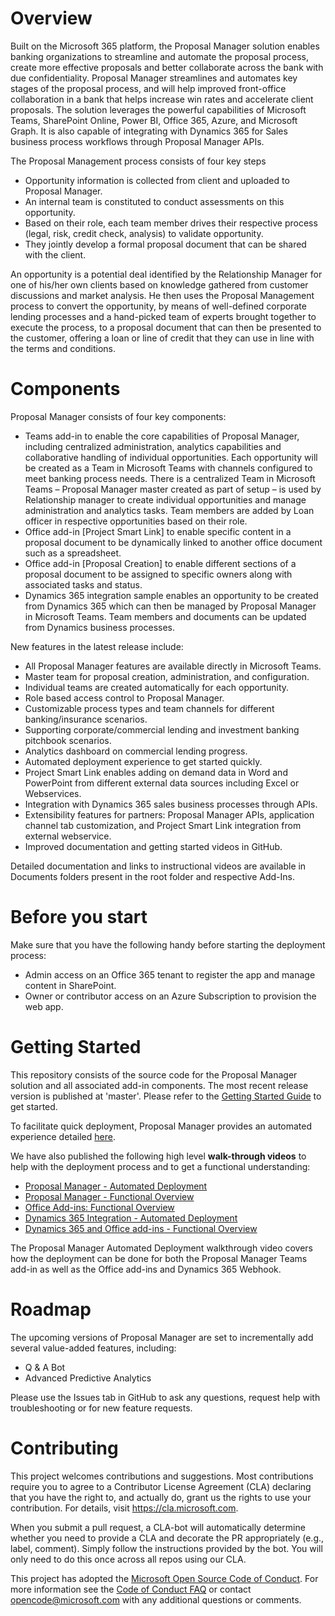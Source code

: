 # Overview
Built on the Microsoft 365 platform, the Proposal Manager solution enables banking organizations to streamline and automate the proposal process, create more effective proposals and better collaborate across the bank with due confidentiality. Proposal Manager streamlines and automates key stages of the proposal process, and will help improved front-office collaboration in a bank that helps increase win rates and accelerate client proposals. The solution leverages the powerful capabilities of Microsoft Teams, SharePoint Online, Power BI, Office 365, Azure, and Microsoft Graph. It is also capable of integrating with Dynamics 365 for Sales business process workflows through Proposal Manager APIs.  

The Proposal Management process consists of four key steps 
  - Opportunity information is collected from client and uploaded to Proposal Manager.
  - An internal team is constituted to conduct assessments on this opportunity.
  - Based on their role, each team member drives their respective process (legal, risk, credit check, analysis) to validate opportunity. 
  - They jointly develop a formal proposal document that can be shared with the client.
  
An opportunity is a potential deal identified by the Relationship Manager for one of his/her own clients based on knowledge gathered from customer discussions and market analysis. He then uses the Proposal Management process to convert the opportunity, by means of well-defined corporate lending processes and a hand-picked team of experts brought together to execute the process, to a proposal document that can then be presented to the customer, offering a loan or line of credit that they can use in line with the terms and conditions.

# Components
Proposal Manager consists of four key components:
  - Teams add-in to enable the core capabilities of Proposal Manager, including centralized administration, analytics capabilities and collaborative handling of individual opportunities. Each opportunity will be created as a Team in Microsoft Teams with channels configured to meet banking process needs. There is a centralized Team in Microsoft Teams – Proposal Manager master created as part of setup – is used by Relationship manager to create individual opportunities and manage administration and analytics tasks. Team members are added by Loan officer in respective opportunities based on their role.
  - Office add-in [Project Smart Link] to enable specific content in a proposal document to be dynamically linked to another office document such as a spreadsheet. 
  - Office add-in [Proposal Creation] to enable different sections of a proposal document to be assigned to specific owners along with associated tasks and status. 
  - Dynamics 365 integration sample enables an opportunity to be created from Dynamics 365 which can then be managed by Proposal Manager in Microsoft Teams. Team members and documents can be updated from Dynamics business processes.

New features in the latest release include:
  - All Proposal Manager features are available directly in Microsoft Teams.
  - Master team for proposal creation, administration, and configuration.
  - Individual teams are created automatically for each opportunity.
  -	Role based access control to Proposal Manager.
  -	Customizable process types and team channels for different banking/insurance scenarios.
  - Supporting corporate/commercial lending and investment banking pitchbook scenarios.
  - Analytics dashboard on commercial lending progress.
  - Automated deployment experience to get started quickly.
  - Project Smart Link enables adding on demand data in Word and PowerPoint from different external data sources including Excel or Webservices.
  - Integration with Dynamics 365 sales business processes through APIs.
  - Extensibility features for partners: Proposal Manager APIs, application channel tab customization, and Project Smart Link integration from external webservice.
  - Improved documentation and getting started videos in GitHub.
 
Detailed documentation and links to instructional videos are available in Documents folders present in the root folder and respective Add-Ins. 

# Before you start
Make sure that you have the following handy before starting the deployment process:
  - Admin access on an Office 365 tenant to register the app and manage content in SharePoint.
  - Owner or contributor access on an Azure Subscription to provision the web app.

# Getting Started
This repository consists of the source code for the Proposal Manager solution and all associated add-in components. The most recent release version is published at 'master'. Please refer to the [Getting Started Guide](https://github.com/OfficeDev/ProposalManager/blob/master/Documents/Proposal_Manager_Getting_Started_Guide.docx) to get started.

To facilitate quick deployment, Proposal Manager provides an automated experience detailed [here](https://github.com/OfficeDev/ProposalManager/blob/master/Setup/Automated%20Setup.md).

We have also published the following high level **walk-through videos** to help with the deployment process and to get a functional understanding:
  - [Proposal Manager - Automated Deployment](https://youtu.be/IXEX-tgD2Lg)
  - [Proposal Manager - Functional Overview](https://youtu.be/WfcyKNIVluM)
  - [Office Add-ins: Functional Overview](https://youtu.be/hy5TLFVum1E)
  - [Dynamics 365 Integration - Automated Deployment](https://youtu.be/22UyMAvEMeM)
  - [Dynamics 365 and Office add-ins - Functional Overview](https://youtu.be/cQfYfxT5a-I)

The Proposal Manager Automated Deployment walkthrough video covers how the deployment can be done for both the Proposal Manager Teams add-in as well as the Office add-ins and Dynamics 365 Webhook.

# Roadmap
The upcoming versions of Proposal Manager are set to incrementally add several value-added features, including:
  - Q & A Bot
  - Advanced Predictive Analytics 
 
Please use the Issues tab in GitHub to ask any questions, request help with troubleshooting or for new feature requests. 

# Contributing

This project welcomes contributions and suggestions. Most contributions require you to agree to a Contributor License Agreement (CLA) declaring that you have the right to, and actually do, grant us the rights to use your contribution. For details, visit https://cla.microsoft.com.

When you submit a pull request, a CLA-bot will automatically determine whether you need to provide a CLA and decorate the PR appropriately (e.g., label, comment). Simply follow the instructions provided by the bot. You will only need to do this once across all repos using our CLA.

This project has adopted the [Microsoft Open Source Code of Conduct](https://opensource.microsoft.com/codeofconduct/). For more information see the [Code of Conduct FAQ](https://opensource.microsoft.com/codeofconduct/faq/) or contact [opencode@microsoft.com](mailto:opencode@microsoft.com) with any additional questions or comments.
